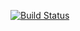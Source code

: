 [![Build Status](https://travis-ci.org/Nightingale85/gwt_lab_4.svg?branch=master)](https://travis-ci.org/Nightingale85/gwt_lab_4)